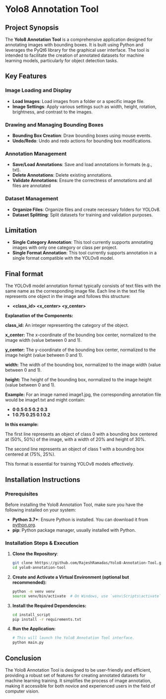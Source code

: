 # Yolo8 Annotation Tool

## Project Synopsis

The **Yolo8 Annotation Tool** is a comprehensive application designed for annotating images with bounding boxes. It is built using Python and leverages the PyQt6 library for the graphical user interface. The tool is intended to facilitate the creation of annotated datasets for machine learning models, particularly for object detection tasks.

## Key Features

### Image Loading and Display

- **Load Images**: Load images from a folder or a specific image file.
- **Image Settings**: Apply various settings such as width, height, rotation, brightness, and contrast to the images.

### Drawing and Managing Bounding Boxes

- **Bounding Box Creation**: Draw bounding boxes using mouse events.
- **Undo/Redo**: Undo and redo actions for bounding box modifications.

### Annotation Management

- **Save/Load Annotations**: Save and load annotations in formats (e.g., txt).
- **Delete Annotations**: Delete existing annotations.
- **Validate Annotations**: Ensure the correctness of annotations and all files are annotated

### Dataset Management

- **Organize Files**: Organize files and create necessary folders for YOLOv8.
- **Dataset Splitting**: Split datasets for training and validation purposes.

## Limitation

- **Single Category Annotation**: This tool currently supports annotating images with only one category or class per project.
- **Single Format Annotation**: This tool currently supports annotation in a single format compatible with the YOLOv8 model.

## Final format
The YOLOv8 model annotation format typically consists of text files with the same name as the corresponding image file. Each line in the text file represents one object in the image and follows this structure:

- **<class_id> <x_center> <y_center> <width> <height>**

**Explanation of the Components:**

  **class_id:** An integer representing the category of the object.

  **x_center:** The x-coordinate of the bounding box center, normalized to the image width (value between 0 and 1).

  **y_center:** The y-coordinate of the bounding box center, normalized to the image height (value between 0 and 1).

  **width:** The width of the bounding box, normalized to the image width (value between 0 and 1).

  **height:** The height of the bounding box, normalized to the image height (value between 0 and 1).
  
**Example:**
For an image named image1.jpg, the corresponding annotation file would be image1.txt and might contain:

- **0 0.5 0.5 0.2 0.3**
- **1 0.75 0.25 0.1 0.2**

**In this example:**

The first line represents an object of class 0 with a bounding box centered at (50%, 50%) of the image, with a width of 20% and height of 30%.

The second line represents an object of class 1 with a bounding box centered at (75%, 25%).

This format is essential for training YOLOv8 models effectively.
  
## Installation Instructions

### Prerequisites

Before installing the Yolo8 Annotation Tool, make sure you have the following installed on your system:

- **Python 3.7+**: Ensure Python is installed. You can download it from [python.org](https://www.python.org/downloads/).
- **pip**: Python package manager, usually installed with Python.

### Installation Steps & Execution

1. **Clone the Repository**:

   ```bash
   git clone hhttps://github.com/RajeshRamadas/Yolo8-Annotation-Tool.git
   cd yolo8-annotation-tool
2. **Create and Activate a Virtual Environment (optional but recommended):**

   ```bash
   python -m venv venv
   source venv/bin/activate  # On Windows, use `venv\Scripts\activate`

3. **Install the Required Dependencies:**
    ```bash
    cd install_script
    pip install -r requirements.txt

4. **Run the Application:**
    ```bash
    # This will launch the Yolo8 Annotation Tool interface.
    python main.py

## Conclusion
The Yolo8 Annotation Tool is designed to be user-friendly and efficient, providing a robust set of features for creating annotated datasets for machine learning training. It simplifies the process of image annotation, making it accessible for both novice and experienced users in the field of computer vision.